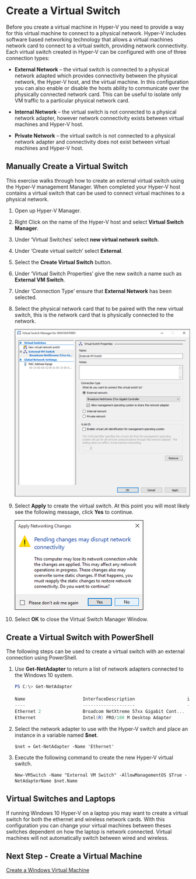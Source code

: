 # Create a Virtual Switch 

Before you create a virtual machine in Hyper-V you need to provide a way for this virtual machine to connect to a physical network. Hyper-V includes software based networking technology that allows a virtual machines network card to connect to a virtual switch, providing network connectivity. Each virtual switch created in Hyper-V can be configured with one of three connection types:

- **External Network** – the virtual switch is connected to a physical network adapted which provides connectivity between the physical network, the Hyper-V host, and the virtual machine. In this configuration you can also enable or disable the hosts ability to communicate over the physically connected network card. This can be useful to isolate only VM traffic to a particular physical network card.

- **Internal Network** – the virtual switch is not connected to a physical network adapter, however network connectivity exists between virtual machines and Hyper-V host.

- **Private Network** – the virtual switch is not connected to a physical network adapter and connectivity does not exist between virtual machines and Hyper-V host.

## Manually Create a Virtual Switch

This exercise walks through how to create an external virtual switch using the Hyper-V management Manager. When completed your Hyper-V host contains a virtual switch that can be used to connect virtual machines to a physical network. 

1. Open up Hyper-V Manager.

2. Right Click on the name of the Hyper-V host and select **Virtual Switch Manager**.

3. Under ‘Virtual Switches’ select **new virtual network switch**.

4. Under ‘Create virtual switch’ select **External**.

5. Select the **Create Virtual Switch** button.

6. Under ‘Virtual Switch Properties’ give the new switch a name such as **External VM Switch**.

7. Under ‘Connection Type’ ensure that **External Network** has been selected.

8. Select the physical network card that to be paired with the new virtual switch, this is the network card that is physically connected to the network.  

	![](media/newSwitch_upd.png)

9. Select **Apply** to create the virtual switch. At this point you will most likely see the following message, click **Yes** to continue.

	![](media/pen_changes_upd.png)  

10. Select **OK** to close the Virtual Switch Manager Window.

## Create a Virtual Switch with PowerShell

The following steps can be used to create a virtual switch with an external connection using PowerShell. 

1. Use **Get-NetAdapter** to return a list of network adapters connected to the Windows 10 system.

	```powershell
	PS C:\> Get-NetAdapter

	Name                      InterfaceDescription                    ifIndex Status       MacAddress             LinkSpeed
	----                      --------------------                    ------- ------       ----------             ---------
	Ethernet 2                Broadcom NetXtreme 57xx Gigabit Cont...       5 Up           BC-30-5B-A8-C1-7F         1 Gbps
	Ethernet                  Intel(R) PRO/100 M Desktop Adapter            3 Up           00-0E-0C-A8-DC-31        10 Mbps  
	```

2. Select the network adapter to use with the Hyper-V switch and place an instance in a variable named **$net**.

	```
	$net = Get-NetAdapter -Name 'Ethernet'
	```

3. Execute the following command to create the new Hyper-V virtual switch.

	```
	New-VMSwitch -Name "External VM Switch" -AllowManagementOS $True -NetAdapterName $net.Name
	```

## Virtual Switches and Laptops

If running Windows 10 Hyper-V on a laptop you may want to create a virtual switch for both the ethernet and wireless network cards. With this configuration you can change your virtual machines between theses switches dependent on how the laptop is network connected. Virtual machines will not automatically switch between wired and wireless.

## Next Step - Create a Virtual Machine
[Create a Windows Virtual Machine](walkthrough_create_vm.md)
